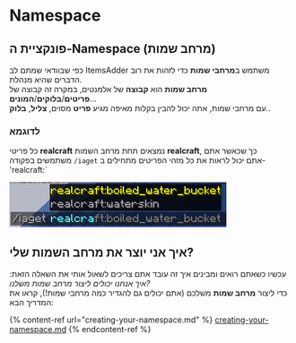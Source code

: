 # Namespace

## פונקציית ה-Namespace (מרחב שמות)

כפי שבוודאי שמתם לב ItemsAdder משתמש ב**מרחבי שמות** כדי לזהות את רוב הדברים שהיא מנהלת.\
**מרחב שמות** הוא **קבוצה** של אלמנטים, במקרה זה קבוצה של **פריטים**/**בלוקים**/**המונים**... \
עם מרחבי שמות, אתה יכול להבין בקלות מאיפה מגיע **פריט** מסוים, **צליל**, **בלוק**..

### לדוגמא

כל פריטי **realcraft** נמצאים תחת מרחב השמות **realcraft**, כך שכאשר אתם משתמשים בפקודה `/iaget` אתם יכול לראות את כל מזהי הפריטים מתחילים ב-'realcraft:`

![](<../../../../.gitbook/assets/image (7).png>)

## איך אני יוצר את מרחב השמות שלי?

עכשיו כשאתם רואים ומבינים איך זה עובד אתם צריכים לשאול אותי את השאלה הזאת: _איך אנחנו יכולים ליצור מרחב שמות משלנו?_\
כדי ליצור **מרחב שמות** משלכם (אתם יכולים גם להגדיר כמה מרחבי שמות!), קראו את המדריך הבא:

{% content-ref url="creating-your-namespace.md" %}
[creating-your-namespace.md](creating-your-namespace.md)
{% endcontent-ref %}





